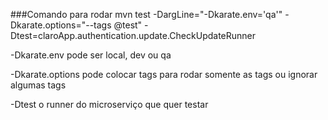 ###Comando para rodar
mvn test -DargLine="-Dkarate.env='qa'" -Dkarate.options="--tags @test" -Dtest=claroApp.authentication.update.CheckUpdateRunner

-Dkarate.env pode ser local, dev ou qa

-Dkarate.options pode colocar tags para rodar somente as tags ou ignorar algumas tags

-Dtest o runner do microserviço que quer testar